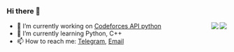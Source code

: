 ### Hi there 👋

<img align="right" src="https://github-readme-stats.vercel.app/api/top-langs/?username=VadVergasov&langs_count=8&theme=dark">
<img style="float: right;" src="https://github-readme-stats.vercel.app/api?username=VadVergasov&count_private=true&show_icons=true&theme=dark">

- 🔭 I’m currently working on [Codeforces API python](https://github.com/VadVergasov/CodeforcesApiPy)
- 🌱 I’m currently learning Python, C++
- 📫 How to reach me: [Telegram](https://t.me/vadvergasov), [Email](mailto:vadim.vergasov2003@gmail.com)
         
